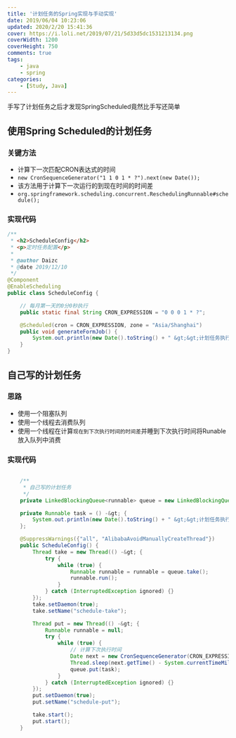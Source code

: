 ```yaml
---
title: '计划任务的Spring实现与手动实现'
date: 2019/06/04 10:23:06
updated: 2020/2/20 15:41:36
cover: https://i.loli.net/2019/07/21/5d33d5dc1531213134.png
coverWidth: 1200
coverHeight: 750
comments: true
tags: 
    - java
    - spring
categories: 
    - [Study, Java]
---
```


手写了计划任务之后才发现SpringScheduled竟然比手写还简单
<!--more-->
## 使用Spring Scheduled的计划任务 

### 关键方法

- 计算下一次匹配CRON表达式的时间
- `new CronSequenceGenerator("1 1 0 1 * ?").next(new Date());`
- 该方法用于计算下一次运行的到现在时间的时间差
- `org.springframework.scheduling.concurrent.ReschedulingRunnable#schedule();`
    
### 实现代码

```java
/**
 * <h2>ScheduleConfig</h2>
 * <p>定时任务配置</p>
 *
 * @author Daizc
 * @date 2019/12/10
 */
@Component
@EnableScheduling
public class ScheduleConfig {

    // 每月第一天的0分0秒执行
    public static final String CRON_EXPRESSION = "0 0 0 1 * ?";

    @Scheduled(cron = CRON_EXPRESSION, zone = "Asia/Shanghai")
    public void generateFormJob() {
        System.out.println(new Date().toString() + " &gt;&gt;计划任务执行....");
    }
}
```
## 自己写的计划任务

### 思路

- 使用一个阻塞队列
- 使用一个线程去消费队列
- 使用一个线程在计算`现在到下次执行时间的时间差`并睡到下次执行时间将Runable放入队列中消费

### 实现代码

```java

    /**
     * 自己写的计划任务
     */
    private LinkedBlockingQueue<runnable> queue = new LinkedBlockingQueue&lt;&gt;();

    private Runnable task = () -&gt; {
        System.out.println(new Date().toString() + " &gt;&gt;计划任务执行....");
    };

    @SuppressWarnings({"all", "AlibabaAvoidManuallyCreateThread"})
    public ScheduleConfig() {
        Thread take = new Thread(() -&gt; {
            try {
                while (true) {
                    Runnable runnable = runnable = queue.take();
                    runnable.run();
                }
            } catch (InterruptedException ignored) {}
        });
        take.setDaemon(true);
        take.setName("schedule-take");

        Thread put = new Thread(() -&gt; {
            Runnable runnable = null;
            try {
                while (true) {
                    // 计算下次执行时间
                    Date next = new CronSequenceGenerator(CRON_EXPRESSION).next(new Date());
                    Thread.sleep(next.getTime() - System.currentTimeMillis());
                    queue.put(task);
                }
            } catch (InterruptedException ignored) {}
        });
        put.setDaemon(true);
        put.setName("schedule-put");

        take.start();
        put.start();
    }
```

